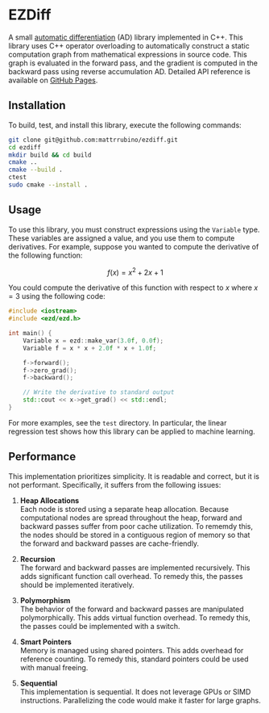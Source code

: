 # EZDiff

A small [automatic differentiation](https://en.wikipedia.org/wiki/Automatic_differentiation) (AD) library implemented in C++. This library uses C++ operator overloading to automatically construct a static computation graph from mathematical expressions in source code. This graph is evaluated in the forward pass, and the gradient is computed in the backward pass using reverse accumulation AD. Detailed API reference is available on [GitHub Pages](https://mattrrubino.github.io/ezdiff/).

## Installation

To build, test, and install this library, execute the following commands:

```bash
git clone git@github.com:mattrrubino/ezdiff.git
cd ezdiff
mkdir build && cd build
cmake ..
cmake --build .
ctest
sudo cmake --install .
```

## Usage

To use this library, you must construct expressions using the `Variable` type. These variables are assigned a value, and you use them to compute derivatives. For example, suppose you wanted to compute the derivative of the following function:

```math
f(x) = x^2 + 2x + 1
```

You could compute the derivative of this function with respect to $x$ where $x = 3$ using the following code:

```cpp
#include <iostream>
#include <ezd/ezd.h>

int main() {
    Variable x = ezd::make_var(3.0f, 0.0f);
    Variable f = x * x + 2.0f * x + 1.0f;

    f->forward();
    f->zero_grad();
    f->backward();

    // Write the derivative to standard output
    std::cout << x->get_grad() << std::endl;
}
```

For more examples, see the `test` directory. In particular, the linear regression test shows how this library can be applied to machine learning.

## Performance

This implementation prioritizes simplicity. It is readable and correct, but it is not performant. Specifically, it suffers from the following issues:

1. **Heap Allocations**\
Each node is stored using a separate heap allocation. Because computational nodes are spread throughout the heap, forward and backward passes suffer from poor cache utilization. To rememdy this, the nodes should be stored in a contiguous region of memory so that the forward and backward passes are cache-friendly.

2. **Recursion**\
The forward and backward passes are implemented recursively. This adds significant function call overhead. To remedy this, the passes should be implemented iteratively.

3. **Polymorphism**\
The behavior of the forward and backward passes are manipulated polymorphically. This adds virtual function overhead. To remedy this, the passes could be implemented with a switch.

4. **Smart Pointers**\
Memory is managed using shared pointers. This adds overhead for reference counting. To remedy this, standard pointers could be used with manual freeing.

5. **Sequential**\
This implementation is sequential. It does not leverage GPUs or SIMD instructions. Parallelizing the code would make it faster for large graphs.

